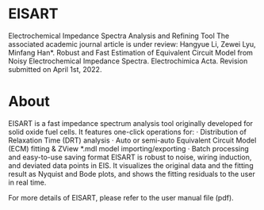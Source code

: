 # EISART
 Electrochemical Impedance Spectra Analysis and Refining Tool
 The associated academic journal article is under review: Hangyue Li, Zewei Lyu, Minfang Han*. Robust and Fast Estimation of Equivalent Circuit Model from Noisy Electrochemical Impedance Spectra. Electrochimica Acta. Revision submitted on April 1st, 2022.

# About
 EISART is a fast impedance spectrum analysis tool originally developed for solid oxide fuel cells.
 It features one-click operations for:
 · Distribution of Relaxation Time (DRT) analysis
 · Auto or semi-auto Equivalent Circuit Model (ECM) fitting & ZView *.mdl model importing/exporting
 · Batch processing and easy-to-use saving format
 EISART is robust to noise, wiring induction, and deviated data points in EIS. It visualizes the original data and the fitting result as  Nyquist and Bode plots, and shows the fitting residuals to the user in real time.

 For more details of EISART, please refer to the user manual file (pdf).
